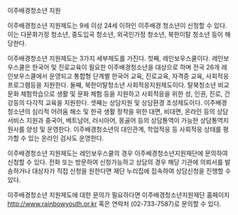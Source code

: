 이주배경청소년 지원


이주배경청소년 지원제도는 9세 이상 24세 이하인 이주배경 청소년이 신청할 수 있다. 이는 다문화가정 청소년, 중도입국 청소년, 외국인가정 청소년, 북한이탈 청소년 등이 해당한다.


이주배경청소년 지원제도는 3가지 세부제도를 가진다. 첫째, 레인보우스쿨이다. 레인보우스쿨은 한국어 및 진로교육이 필요한 이주배경청소년을 대상으로 하며 전국 26개 레인보우스쿨에서 운영되고 통합형 단계별 한국어 교육, 진로교육, 자격증 교육, 사회적응 프로그램등을 지원한다. 둘째, 북한이탈청소년 사회적응지원제도이다. 탈북청소년 비교문화 체험학습으로 생활 및 문화 체험 등을 지원하고 사회적응을 위한 성, 인권, 진로, 건강등의 다각적 교육을 지원한다. 셋째는 상담지원 및 상담환경 조성제도이다. 이주배경청소년의 심리적 어려움 해소 및 한국 생활 정착을 위한 대면, 비대면, 온라인 등의 상담 서비스 지원과 중국어, 베트남어, 러시아어, 몽골어 등의 상담통역이 가능한 상담통역지원사를 양성 및 운영한다. 이주배경청소년의 대인관계, 학업적응 등 사회적응 상태를 평가할 수 있는 온라인 검사도 운영한다.


이주배경청소년 지원제도는 레인보우스쿨의 경우 이주배경청소년지원재단에 문의하여 신청할 수 있다. 전화 또는 방문하여 신청가능하고 상담의 경우 해당 기관에 의뢰서를 발송하거나 대상자가 직접 신청을 원한다면 재단 누리집에 접속하여 상담신청을 진행할 수 있다.


이주배경청소년 지원제도에 대한 문의가 필요하다면 이주배경청소년지원재단 홈페이지 http://www.rainbowyouth.or.kr 혹은 연락처 (02-733-7587)로 문의할 수 있다.